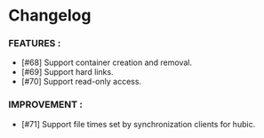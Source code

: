 # Changelog

### FEATURES :

- [#68] Support container creation and removal.
- [#69] Support hard links.
- [#70] Support read-only access.

### IMPROVEMENT :

- [#71] Support file times set by synchronization clients for hubic.
